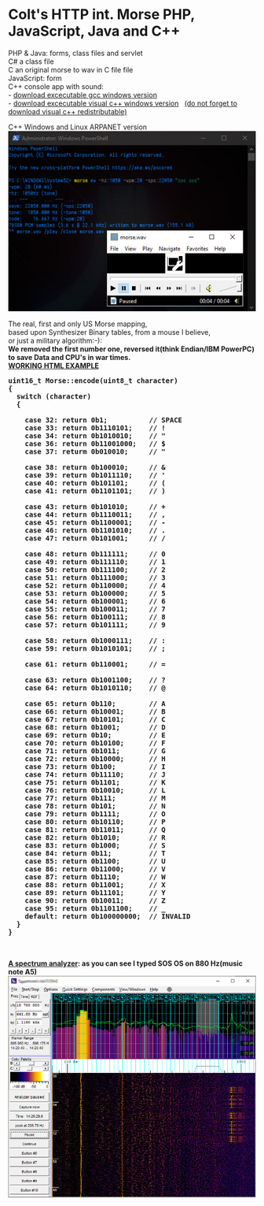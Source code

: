  # Colt's HTTP int. Morse PHP, JavaScript, Java and C++<br>
PHP & Java:  forms, class files and servlet<br>
C# a class file<br>
C an original morse to wav in C file file<br>
JavaScript: form<br>
C++ console app with sound:<br>
-&nbsp;<a href="https://drive.google.com/file/d/1SXJdMxFFkeHMeXp5Ocnae_Mo8rWHoCpu/view?usp=sharing" target="_blank">download excecutable gcc windows version</a><br> 
-&nbsp;<a href="https://drive.google.com/file/d/1MrJOFtkr_BHSYHAnNMIQSfdfye46rceK/view?usp=sharing" target="_blank">download excecutable visual c++ windows version</a>&nbsp;&nbsp;
<a href="https://support.microsoft.com/en-us/topic/the-latest-supported-visual-c-downloads-2647da03-1eea-4433-9aff-95f26a218cc0" target="_blank">(do not forget to download visual c++ redistributable)</a><br> 

C++ Windows and Linux ARPANET version<br>
<a href="https://github.com/RayColt/morse/tree/master/cpp"><img src=https://github.com/RayColt/morse/blob/master/cpp/morse.jpg></a>          

The real, first and only US Morse mapping,<br>
      based upon Synthesizer Binary tables, from a mouse I believe,<br>
or just a military  algorithm:-):<br />
        <b>We removed the first number one,
        reversed it(think Endian/IBM PowerPC) 
        to save Data and CPU's in war times.<br>
<a href="https://raycolt.github.io/morse/">WORKING HTML EXAMPLE</a><br>
<pre>
uint16_t Morse::encode(uint8_t character) 
{
  switch (character) 
  {
    
    case 32: return 0b1;          // SPACE
    case 33: return 0b1110101;    // !
    case 34: return 0b1010010;    // "
    case 36: return 0b11001000;   // $
    case 37: returm 0b010010;     // "
    
    case 38: return 0b100010;     // &
    case 39: return 0b1011110;    // '
    case 40: return 0b101101;     // (
    case 41: return 0b1101101;    // )

    case 43: return 0b101010;     // +
    case 44: return 0b1110011;    // ,
    case 45: return 0b1100001;    // -
    case 46: return 0b1101010;    // .
    case 47: return 0b101001;     // /

    case 48: return 0b111111;     // 0
    case 49: return 0b111110;     // 1
    case 50: return 0b111100;     // 2
    case 51: return 0b111000;     // 3
    case 52: return 0b110000;     // 4
    case 53: return 0b100000;     // 5
    case 54: return 0b100001;     // 6
    case 55: return 0b100011;     // 7
    case 56: return 0b100111;     // 8
    case 57: return 0b101111;     // 9

    case 58: return 0b1000111;    // :
    case 59: return 0b1010101;    // ;

    case 61: return 0b110001;     // =

    case 63: return 0b1001100;    // ?
    case 64: return 0b1010110;    // @

    case 65: return 0b110;        // A
    case 66: return 0b10001;      // B
    case 67: return 0b10101;      // C
    case 68: return 0b1001;       // D
    case 69: return 0b10;         // E
    case 70: return 0b10100;      // F
    case 71: return 0b1011;       // G
    case 72: return 0b10000;      // H
    case 73: return 0b100;        // I
    case 74: return 0b11110;      // J
    case 75: return 0b1101;       // K
    case 76: return 0b10010;      // L
    case 77: return 0b111;        // M
    case 78: return 0b101;        // N
    case 79: return 0b1111;       // O
    case 80: return 0b10110;      // P
    case 81: return 0b11011;      // Q
    case 82: return 0b1010;       // R
    case 83: return 0b1000;       // S
    case 84: return 0b11;         // T
    case 85: return 0b1100;       // U
    case 86: return 0b11000;      // V
    case 87: return 0b1110;       // W
    case 88: return 0b11001;      // X
    case 89: return 0b11101;      // Y
    case 90: return 0b10011;      // Z
    case 95: return 0b1101100;    // _
    default: return 0b100000000;  // INVALID
  }
}
  </pre>
<br>
<a href="https://www.qsl.net/dl4yhf/spectra1.html" target="_blank">A spectrum analyzer</a>: as you can see I typed SOS OS on 880 Hz(music note A5)<br>
<img src="https://github.com/RayColt/morse/blob/master/cpp/spectrum-analyzer-morse.jpg" />
<br>

